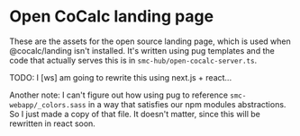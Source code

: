# Open CoCalc landing page

These are the assets for the open source landing page, which is used
when @cocalc/landing isn't installed. It's written using pug templates
and the code that actually serves this is in `smc-hub/open-cocalc-server.ts`.

TODO: I [ws] am going to rewrite this using next.js + react...

Another note: I can't figure out how using pug to reference `smc-webapp/_colors.sass` in a way that satisfies our npm modules abstractions. So I just made a copy of that file. It doesn't matter, since this will be rewritten in react soon.
